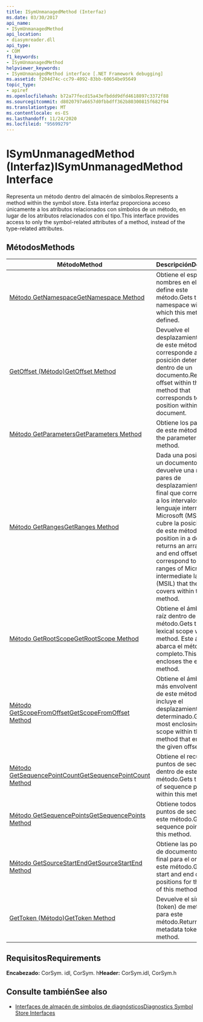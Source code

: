 ```yaml
---
title: ISymUnmanagedMethod (Interfaz)
ms.date: 03/30/2017
api_name:
- ISymUnmanagedMethod
api_location:
- diasymreader.dll
api_type:
- COM
f1_keywords:
- ISymUnmanagedMethod
helpviewer_keywords:
- ISymUnmanagedMethod interface [.NET Framework debugging]
ms.assetid: f204d74c-cc79-4092-83bb-60654be95649
topic_type:
- apiref
ms.openlocfilehash: b72a77fecd15a43efbddd9dfd4618897c3372f88
ms.sourcegitcommit: d8020797a6657d0fbbdff362b80300815f682f94
ms.translationtype: MT
ms.contentlocale: es-ES
ms.lasthandoff: 11/24/2020
ms.locfileid: "95699279"
---
```

# <a name="isymunmanagedmethod-interface"></a><span data-ttu-id="87682-102">ISymUnmanagedMethod (Interfaz)</span><span class="sxs-lookup"><span data-stu-id="87682-102">ISymUnmanagedMethod Interface</span></span>

<span data-ttu-id="87682-103">Representa un método dentro del almacén de símbolos.</span><span class="sxs-lookup"><span data-stu-id="87682-103">Represents a method within the symbol store.</span></span> <span data-ttu-id="87682-104">Esta interfaz proporciona acceso únicamente a los atributos relacionados con símbolos de un método, en lugar de los atributos relacionados con el tipo.</span><span class="sxs-lookup"><span data-stu-id="87682-104">This interface provides access to only the symbol-related attributes of a method, instead of the type-related attributes.</span></span>  
  
## <a name="methods"></a><span data-ttu-id="87682-105">Métodos</span><span class="sxs-lookup"><span data-stu-id="87682-105">Methods</span></span>  
  
|<span data-ttu-id="87682-106">Método</span><span class="sxs-lookup"><span data-stu-id="87682-106">Method</span></span>|<span data-ttu-id="87682-107">Descripción</span><span class="sxs-lookup"><span data-stu-id="87682-107">Description</span></span>|  
|------------|-----------------|  
|[<span data-ttu-id="87682-108">Método GetNamespace</span><span class="sxs-lookup"><span data-stu-id="87682-108">GetNamespace Method</span></span>](isymunmanagedmethod-getnamespace-method.md)|<span data-ttu-id="87682-109">Obtiene el espacio de nombres en el que se define este método.</span><span class="sxs-lookup"><span data-stu-id="87682-109">Gets the namespace within which this method is defined.</span></span>|  
|[<span data-ttu-id="87682-110">GetOffset (Método)</span><span class="sxs-lookup"><span data-stu-id="87682-110">GetOffset Method</span></span>](isymunmanagedmethod-getoffset-method.md)|<span data-ttu-id="87682-111">Devuelve el desplazamiento dentro de este método que corresponde a una posición determinada dentro de un documento.</span><span class="sxs-lookup"><span data-stu-id="87682-111">Returns the offset within this method that corresponds to a given position within a document.</span></span>|  
|[<span data-ttu-id="87682-112">Método GetParameters</span><span class="sxs-lookup"><span data-stu-id="87682-112">GetParameters Method</span></span>](isymunmanagedmethod-getparameters-method.md)|<span data-ttu-id="87682-113">Obtiene los parámetros de este método.</span><span class="sxs-lookup"><span data-stu-id="87682-113">Gets the parameters for this method.</span></span>|  
|[<span data-ttu-id="87682-114">Método GetRanges</span><span class="sxs-lookup"><span data-stu-id="87682-114">GetRanges Method</span></span>](isymunmanagedmethod-getranges-method.md)|<span data-ttu-id="87682-115">Dada una posición en un documento, devuelve una matriz de pares de desplazamiento inicial y final que corresponden a los intervalos del lenguaje intermedio de Microsoft (MSIL) que cubre la posición dentro de este método.</span><span class="sxs-lookup"><span data-stu-id="87682-115">Given a position in a document, returns an array of start and end offset pairs that correspond to the ranges of Microsoft intermediate language (MSIL) that the position covers within this method.</span></span>|  
|[<span data-ttu-id="87682-116">Método GetRootScope</span><span class="sxs-lookup"><span data-stu-id="87682-116">GetRootScope Method</span></span>](isymunmanagedmethod-getrootscope-method.md)|<span data-ttu-id="87682-117">Obtiene el ámbito léxico raíz dentro de este método.</span><span class="sxs-lookup"><span data-stu-id="87682-117">Gets the root lexical scope within this method.</span></span> <span data-ttu-id="87682-118">Este ámbito abarca el método completo.</span><span class="sxs-lookup"><span data-stu-id="87682-118">This scope encloses the entire method.</span></span>|  
|[<span data-ttu-id="87682-119">Método GetScopeFromOffset</span><span class="sxs-lookup"><span data-stu-id="87682-119">GetScopeFromOffset Method</span></span>](isymunmanagedmethod-getscopefromoffset-method.md)|<span data-ttu-id="87682-120">Obtiene el ámbito léxico más envolvente dentro de este método que incluye el desplazamiento determinado.</span><span class="sxs-lookup"><span data-stu-id="87682-120">Gets the most enclosing lexical scope within this method that encloses the given offset.</span></span>|  
|[<span data-ttu-id="87682-121">Método GetSequencePointCount</span><span class="sxs-lookup"><span data-stu-id="87682-121">GetSequencePointCount Method</span></span>](isymunmanagedmethod-getsequencepointcount-method.md)|<span data-ttu-id="87682-122">Obtiene el recuento de puntos de secuencia dentro de este método.</span><span class="sxs-lookup"><span data-stu-id="87682-122">Gets the count of sequence points within this method.</span></span>|  
|[<span data-ttu-id="87682-123">Método GetSequencePoints</span><span class="sxs-lookup"><span data-stu-id="87682-123">GetSequencePoints Method</span></span>](isymunmanagedmethod-getsequencepoints-method.md)|<span data-ttu-id="87682-124">Obtiene todos los puntos de secuencia de este método.</span><span class="sxs-lookup"><span data-stu-id="87682-124">Gets all the sequence points within this method.</span></span>|  
|[<span data-ttu-id="87682-125">Método GetSourceStartEnd</span><span class="sxs-lookup"><span data-stu-id="87682-125">GetSourceStartEnd Method</span></span>](isymunmanagedmethod-getsourcestartend-method.md)|<span data-ttu-id="87682-126">Obtiene las posiciones de documento inicial y final para el origen de este método.</span><span class="sxs-lookup"><span data-stu-id="87682-126">Gets the start and end document positions for the source of this method.</span></span>|  
|[<span data-ttu-id="87682-127">GetToken (Método)</span><span class="sxs-lookup"><span data-stu-id="87682-127">GetToken Method</span></span>](isymunmanagedmethod-gettoken-method.md)|<span data-ttu-id="87682-128">Devuelve el símbolo (token) de metadatos para este método.</span><span class="sxs-lookup"><span data-stu-id="87682-128">Returns the metadata token for this method.</span></span>|  
  
## <a name="requirements"></a><span data-ttu-id="87682-129">Requisitos</span><span class="sxs-lookup"><span data-stu-id="87682-129">Requirements</span></span>  

 <span data-ttu-id="87682-130">**Encabezado:** CorSym. idl, CorSym. h</span><span class="sxs-lookup"><span data-stu-id="87682-130">**Header:** CorSym.idl, CorSym.h</span></span>  
  
## <a name="see-also"></a><span data-ttu-id="87682-131">Consulte también</span><span class="sxs-lookup"><span data-stu-id="87682-131">See also</span></span>

- [<span data-ttu-id="87682-132">Interfaces de almacén de símbolos de diagnósticos</span><span class="sxs-lookup"><span data-stu-id="87682-132">Diagnostics Symbol Store Interfaces</span></span>](diagnostics-symbol-store-interfaces.md)

